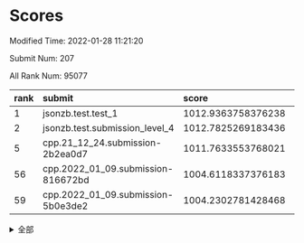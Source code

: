 # Scores

Modified Time: 2022-01-28 11:21:20

Submit Num: 207

All Rank Num: 95077

| rank |               submit               |       score        |       sigma        | pk_num |
| :--- | :--------------------------------- | :----------------- | :----------------- | :----- |
| 1    | jsonzb.test.test_1                 | 1012.9363758376238 | 0.7927522142778007 | 1836   |
| 2    | jsonzb.test.submission_level_4     | 1012.7825269183436 | 0.7898016155741701 | 1835   |
| 5    | cpp.21_12_24.submission-2b2ea0d7   | 1011.7633553768021 | 0.7660385962535377 | 1837   |
| 56   | cpp.2022_01_09.submission-816672bd | 1004.6118337376183 | 0.7122998574174216 | 1838   |
| 59   | cpp.2022_01_09.submission-5b0e3de2 | 1004.2302781428468 | 0.7060430284343137 | 1837   |


<details>
<summary>全部</summary>

| rank |                 submit                 |       score        |       sigma        | pk_num |
| :--- | :------------------------------------- | :----------------- | :----------------- | :----- |
| 1    | jsonzb.test.test_1                     | 1012.9363758376238 | 0.7927522142778007 | 1836   |
| 2    | jsonzb.test.submission_level_4         | 1012.7825269183436 | 0.7898016155741701 | 1835   |
| 3    | gobigger.level_3.submission_level_3_9  | 1012.0727908822327 | 0.7887649687578506 | 1838   |
| 4    | gobigger.level_3.submission_level_3_31 | 1012.0461132512091 | 0.7570555486923882 | 1841   |
| 5    | cpp.21_12_24.submission-2b2ea0d7       | 1011.7633553768021 | 0.7660385962535377 | 1837   |
| 6    | gobigger.level_3.submission_level_3_27 | 1011.0536691788167 | 0.762059583401843  | 1840   |
| 7    | gobigger.level_3.submission_level_3_8  | 1010.8470377654056 | 0.7791343677930073 | 1834   |
| 8    | gobigger.level_3.submission_level_3_34 | 1010.7686263688805 | 0.7884726042036145 | 1836   |
| 9    | gobigger.level_3.submission_level_3_21 | 1010.6556453661785 | 0.7701829158663777 | 1839   |
| 10   | gobigger.level_3.submission_level_3_18 | 1010.6438411738496 | 0.7778945242817383 | 1840   |
| 11   | gobigger.level_3.submission_level_3_39 | 1010.5403619307212 | 0.7609136756719127 | 1834   |
| 12   | gobigger.level_3.submission_level_3_29 | 1010.3369781911963 | 0.746624798116207  | 1831   |
| 13   | gobigger.level_3.submission_level_3_25 | 1010.2405532199896 | 0.7615280591022509 | 1838   |
| 14   | gobigger.level_3.submission_level_3_32 | 1010.1622504653506 | 0.7575078191410615 | 1838   |
| 15   | gobigger.level_3.submission_level_3_13 | 1010.0785208025657 | 0.7564566089140683 | 1837   |
| 16   | gobigger.level_3.submission_level_3_5  | 1010.0740831910186 | 0.7828823298021023 | 1838   |
| 17   | gobigger.level_3.submission_level_3_0  | 1010.0629425429063 | 0.7556190156423928 | 1837   |
| 18   | gobigger.level_3.submission_level_3_16 | 1010.0221533445305 | 0.7605892363405262 | 1840   |
| 19   | gobigger.level_3.submission_level_3_4  | 1009.9942865849813 | 0.7560967286789153 | 1840   |
| 20   | gobigger.level_3.submission_level_3_46 | 1009.9795714356289 | 0.7615007192026092 | 1833   |
| 21   | gobigger.level_3.submission_level_3_6  | 1009.9307010062332 | 0.7472005351929698 | 1836   |
| 22   | gobigger.level_3.submission_level_3_17 | 1009.9193439917867 | 0.7519015941205349 | 1835   |
| 23   | gobigger.level_3.submission_level_3_14 | 1009.9079519790512 | 0.7662317124202834 | 1836   |
| 24   | gobigger.level_3.submission_level_3_22 | 1009.8737168713851 | 0.7513379650474037 | 1838   |
| 25   | gobigger.level_3.submission_level_3_38 | 1009.8607641151034 | 0.7673047920966782 | 1836   |
| 26   | gobigger.level_3.submission_level_3_3  | 1009.8299399149387 | 0.7652820204814269 | 1835   |
| 27   | gobigger.level_3.submission_level_3_19 | 1009.7996057552512 | 0.7489107085914684 | 1836   |
| 28   | gobigger.level_3.submission_level_3_11 | 1009.6746738628785 | 0.7443380701907963 | 1841   |
| 29   | gobigger.level_3.submission_level_3_45 | 1009.6193781256337 | 0.7699281988752852 | 1834   |
| 30   | gobigger.level_3.submission_level_3_36 | 1009.5791213702371 | 0.7602043635637786 | 1839   |
| 31   | gobigger.level_3.submission_level_3_26 | 1009.529041982216  | 0.7541472137074223 | 1836   |
| 32   | gobigger.level_3.submission_level_3_42 | 1009.4638186637301 | 0.7816478034973399 | 1836   |
| 33   | gobigger.level_3.submission_level_3_2  | 1009.4415524204753 | 0.771026318063074  | 1834   |
| 34   | gobigger.level_3.submission_level_3_23 | 1009.4275602960506 | 0.7419610036952988 | 1838   |
| 35   | gobigger.level_3.submission_level_3_20 | 1009.4068777075827 | 0.7572631297263539 | 1841   |
| 36   | gobigger.level_3.submission_level_3_24 | 1009.3009988543113 | 0.7540633334393837 | 1837   |
| 37   | gobigger.level_3.submission_level_3_44 | 1009.2758967650304 | 0.755221331004794  | 1837   |
| 38   | gobigger.level_3.submission_level_3_41 | 1009.2167856289908 | 0.7708068655378694 | 1838   |
| 39   | gobigger.level_3.submission_level_3_37 | 1009.2063964541287 | 0.777208067692721  | 1834   |
| 40   | gobigger.level_3.submission_level_3_30 | 1009.1893397439557 | 0.7501015012736201 | 1838   |
| 41   | gobigger.level_3.submission_level_3_43 | 1009.0656562309605 | 0.7628114602767286 | 1836   |
| 42   | gobigger.level_3.submission_level_3_33 | 1008.9561301239289 | 0.7516121462833774 | 1839   |
| 43   | gobigger.level_3.submission_level_3_12 | 1008.9159862881413 | 0.7426168496433366 | 1839   |
| 44   | gobigger.level_3.submission_level_3_49 | 1008.8704488628252 | 0.7495299135208549 | 1838   |
| 45   | gobigger.level_3.submission_level_3_10 | 1008.7926848422169 | 0.7207683740632523 | 1833   |
| 46   | gobigger.level_3.submission_level_3_47 | 1008.7920712376792 | 0.7350307093636227 | 1836   |
| 47   | gobigger.level_3.submission_level_3_28 | 1008.7832754565019 | 0.7476537258980192 | 1843   |
| 48   | gobigger.level_3.submission_level_3_48 | 1008.7019369940265 | 0.7374398053280276 | 1834   |
| 49   | gobigger.level_3.submission_level_3_35 | 1008.6913328746056 | 0.7518357406303722 | 1840   |
| 50   | gobigger.level_3.submission_level_3_1  | 1008.6399850587145 | 0.7496891919496418 | 1841   |
| 51   | gobigger.level_3.submission_level_3_7  | 1008.545568298173  | 0.7392227514427161 | 1840   |
| 52   | gobigger.level_3.submission_level_3_40 | 1008.5173498398042 | 0.7584224329075913 | 1841   |
| 53   | gobigger.level_3.submission_level_3_15 | 1008.4792029635543 | 0.7426543550219527 | 1834   |
| 54   | gobigger.level_1.submission_level_1_32 | 1005.6840380259424 | 0.7094513031512837 | 1834   |
| 55   | gobigger.level_1.submission_level_1_0  | 1004.7890107669184 | 0.717340309618153  | 1839   |
| 56   | cpp.2022_01_09.submission-816672bd     | 1004.6118337376183 | 0.7122998574174216 | 1838   |
| 57   | gobigger.level_1.submission_level_1_5  | 1004.4862680194008 | 0.7216305645100046 | 1841   |
| 58   | gobigger.level_1.submission_level_1_46 | 1004.3260962038225 | 0.7170678178195098 | 1831   |
| 59   | cpp.2022_01_09.submission-5b0e3de2     | 1004.2302781428468 | 0.7060430284343137 | 1837   |
| 60   | gobigger.level_1.submission_level_1_3  | 1004.1693409314735 | 0.7139804557980275 | 1834   |
| 61   | gobigger.level_1.submission_level_1_41 | 1004.118877272942  | 0.7285011967656297 | 1838   |
| 62   | gobigger.level_1.submission_level_1_21 | 1004.075001037514  | 0.7250624166436265 | 1840   |
| 63   | gobigger.level_1.submission_level_1_42 | 1004.0622242085544 | 0.7172151030898957 | 1837   |
| 64   | gobigger.level_1.submission_level_1_30 | 1004.0480910156783 | 0.7172109811817718 | 1840   |
| 65   | gobigger.level_1.submission_level_1_39 | 1004.0167490844493 | 0.7257967515942729 | 1833   |
| 66   | gobigger.level_1.submission_level_1_33 | 1003.9372886583409 | 0.7149534353024636 | 1833   |
| 67   | gobigger.level_1.submission_level_1_16 | 1003.8463774056997 | 0.719695019586757  | 1835   |
| 68   | gobigger.level_1.submission_level_1_45 | 1003.7943264564594 | 0.7205984436423559 | 1839   |
| 69   | gobigger.level_1.submission_level_1_13 | 1003.6899610928987 | 0.716628775257952  | 1834   |
| 70   | gobigger.level_1.submission_level_1_31 | 1003.6125455705893 | 0.7207074727720907 | 1835   |
| 71   | gobigger.level_1.submission_level_1_48 | 1003.609575099218  | 0.72318981510728   | 1836   |
| 72   | gobigger.level_1.submission_level_1_36 | 1003.5225303244907 | 0.7141331725420202 | 1835   |
| 73   | gobigger.level_1.submission_level_1_18 | 1003.4885080808313 | 0.7122741970550237 | 1838   |
| 74   | gobigger.level_1.submission_level_1_20 | 1003.4834408319458 | 0.718350056739618  | 1837   |
| 75   | gobigger.level_1.submission_level_1_22 | 1003.4500552347057 | 0.7134110415861654 | 1840   |
| 76   | gobigger.level_1.submission_level_1_1  | 1003.4485497687757 | 0.7150335238345961 | 1839   |
| 77   | gobigger.level_1.submission_level_1_25 | 1003.3561661611263 | 0.7090939069690394 | 1840   |
| 78   | gobigger.level_1.submission_level_1_24 | 1003.2989879201314 | 0.7203751303943288 | 1840   |
| 79   | gobigger.level_1.submission_level_1_7  | 1003.2930581618374 | 0.7167499291567957 | 1833   |
| 80   | gobigger.level_1.submission_level_1_44 | 1003.2674995427293 | 0.7129630449685002 | 1838   |
| 81   | gobigger.level_1.submission_level_1_49 | 1003.2674594728472 | 0.7091480398787133 | 1839   |
| 82   | gobigger.level_1.submission_level_1_12 | 1003.2581855107169 | 0.7138090964056107 | 1838   |
| 83   | gobigger.level_1.submission_level_1_11 | 1003.2181718124586 | 0.7222095584114795 | 1832   |
| 84   | gobigger.level_1.submission_level_1_4  | 1003.1247058368499 | 0.7217956172585878 | 1838   |
| 85   | gobigger.level_1.submission_level_1_35 | 1003.0984885744206 | 0.7158528908588387 | 1842   |
| 86   | gobigger.level_1.submission_level_1_19 | 1003.0854641882938 | 0.7037986027625673 | 1842   |
| 87   | gobigger.level_1.submission_level_1_10 | 1003.0434173023687 | 0.7258512039067195 | 1838   |
| 88   | gobigger.level_1.submission_level_1_9  | 1003.0310361579305 | 0.7119379748821782 | 1831   |
| 89   | gobigger.level_1.submission_level_1_28 | 1003.0184978041669 | 0.7022677661357917 | 1836   |
| 90   | gobigger.level_1.submission_level_1_29 | 1002.9660385141196 | 0.7087928553979123 | 1837   |
| 91   | gobigger.level_1.submission_level_1_43 | 1002.9337204284967 | 0.7123750146223866 | 1839   |
| 92   | gobigger.level_1.submission_level_1_17 | 1002.8565374863188 | 0.7059464341932933 | 1833   |
| 93   | gobigger.level_1.submission_level_1_6  | 1002.7939102549674 | 0.7264369593279565 | 1834   |
| 94   | gobigger.level_1.submission_level_1_47 | 1002.7752193875033 | 0.719082631167404  | 1838   |
| 95   | gobigger.level_1.submission_level_1_14 | 1002.7459086232504 | 0.7126828987155035 | 1838   |
| 96   | gobigger.level_1.submission_level_1_15 | 1002.729258396744  | 0.7182205284065781 | 1838   |
| 97   | gobigger.level_1.submission_level_1_26 | 1002.5722610925001 | 0.7124747960235936 | 1839   |
| 98   | gobigger.level_1.submission_level_1_40 | 1002.5489321049062 | 0.7047352596650148 | 1834   |
| 99   | gobigger.level_1.submission_level_1_8  | 1002.4717690640204 | 0.7181814577613558 | 1835   |
| 100  | gobigger.level_1.submission_level_1_2  | 1002.3970908128779 | 0.7168456490332662 | 1835   |
| 101  | gobigger.level_1.submission_level_1_27 | 1002.2280128813925 | 0.7020037698370833 | 1836   |
| 102  | gobigger.level_1.submission_level_1_34 | 1002.2145138697034 | 0.7119156436706794 | 1837   |
| 103  | gobigger.level_1.submission_level_1_38 | 1002.2048295268442 | 0.713545389192252  | 1835   |
| 104  | gobigger.level_1.submission_level_1_23 | 1002.0855154943873 | 0.7198677497542157 | 1834   |
| 105  | gobigger.level_1.submission_level_1_37 | 1001.39595373865   | 0.720525766047309  | 1837   |
| 106  | gobigger.random.submission_random_14   | 997.517837259534   | 0.7032347784264482 | 1839   |
| 107  | gobigger.random.submission_random_39   | 997.3414068227084  | 0.701892780886663  | 1835   |
| 108  | gobigger.random.submission_random_18   | 997.2044541526822  | 0.7020617574161817 | 1836   |
| 109  | gobigger.random.submission_random_30   | 997.1796163149976  | 0.7124125968349757 | 1835   |
| 110  | gobigger.random.submission_random_46   | 996.9559174569997  | 0.7221915696495115 | 1835   |
| 111  | gobigger.random.submission_random_16   | 996.925782516227   | 0.7050242865766675 | 1833   |
| 112  | gobigger.random.submission_random_29   | 996.8959891682383  | 0.7051304088732255 | 1836   |
| 113  | gobigger.random.submission_random_9    | 996.8955103089221  | 0.7015785723394262 | 1839   |
| 114  | gobigger.random.submission_random_6    | 996.890965194992   | 0.7019681762745077 | 1837   |
| 115  | gobigger.random.submission_random_41   | 996.8766293737117  | 0.7099612595911812 | 1839   |
| 116  | gobigger.random.submission_random_12   | 996.7259823134998  | 0.695792970936371  | 1838   |
| 117  | gobigger.random.submission_random_28   | 996.5622744344956  | 0.705563246010211  | 1839   |
| 118  | gobigger.random.submission_random_10   | 996.5156168751873  | 0.7106381873268562 | 1841   |
| 119  | gobigger.random.submission_random_34   | 996.3942886993399  | 0.7001820990287504 | 1837   |
| 120  | gobigger.random.submission_random_32   | 996.3554846485526  | 0.7085615618710354 | 1833   |
| 121  | gobigger.random.submission_random_36   | 996.2252764761971  | 0.7039042829387057 | 1842   |
| 122  | gobigger.random.submission_random_0    | 996.2235761840776  | 0.6971925964938814 | 1839   |
| 123  | gobigger.random.submission_random_23   | 996.2116733161695  | 0.7131865257297244 | 1833   |
| 124  | gobigger.random.submission_random_8    | 996.2111784804496  | 0.7127113329485033 | 1838   |
| 125  | gobigger.random.submission_random_5    | 996.1488959084955  | 0.7043237767309454 | 1840   |
| 126  | gobigger.random.submission_random_49   | 996.0957027818439  | 0.704891929720803  | 1837   |
| 127  | gobigger.random.submission_random_45   | 996.0857857447022  | 0.7118139266689177 | 1839   |
| 128  | gobigger.random.submission_random_4    | 996.0576136703575  | 0.7092330002855519 | 1840   |
| 129  | gobigger.random.submission_random_27   | 996.0385221144446  | 0.7180881708185106 | 1833   |
| 130  | gobigger.random.submission_random_2    | 995.9739451018307  | 0.6979751721677252 | 1842   |
| 131  | gobigger.random.submission_random_38   | 995.947096395162   | 0.6985713879775954 | 1839   |
| 132  | gobigger.random.submission_random_48   | 995.8936923846943  | 0.7034004009142859 | 1837   |
| 133  | gobigger.random.submission_random_26   | 995.8700623036619  | 0.70376635495323   | 1835   |
| 134  | gobigger.random.submission_random_44   | 995.8552165061602  | 0.702335178506537  | 1840   |
| 135  | gobigger.random.submission_random_37   | 995.8285258780138  | 0.716333842700253  | 1838   |
| 136  | gobigger.random.submission_random_24   | 995.8215208702211  | 0.7176264563111922 | 1836   |
| 137  | gobigger.random.submission_random_11   | 995.7207959683059  | 0.7036108204546921 | 1838   |
| 138  | gobigger.random.submission_random_40   | 995.6818964239712  | 0.711345979855912  | 1839   |
| 139  | gobigger.random.submission_random_21   | 995.6447331334705  | 0.7188942874054173 | 1841   |
| 140  | gobigger.random.submission_random_47   | 995.6005404813329  | 0.7055367133468761 | 1835   |
| 141  | gobigger.random.submission_random_43   | 995.522918058661   | 0.7207518950414011 | 1837   |
| 142  | gobigger.random.submission_random_33   | 995.51838218453    | 0.7130449492787683 | 1836   |
| 143  | gobigger.random.submission_random_3    | 995.5096113951006  | 0.7069956917406731 | 1836   |
| 144  | gobigger.random.submission_random_35   | 995.3386335015875  | 0.7138297723293557 | 1835   |
| 145  | gobigger.random.submission_random_22   | 995.3029199441006  | 0.7066339561425335 | 1841   |
| 146  | gobigger.random.submission_random_17   | 995.2651032733474  | 0.7275492088064361 | 1842   |
| 147  | gobigger.random.submission_random_19   | 995.2353146990469  | 0.7006990836074999 | 1833   |
| 148  | gobigger.random.submission_random_13   | 995.2063432195746  | 0.7003490332283036 | 1837   |
| 149  | gobigger.random.submission_random_25   | 995.1004885953677  | 0.7174880383606594 | 1839   |
| 150  | gobigger.random.submission_random_7    | 995.0455928903594  | 0.7220001611405185 | 1840   |
| 151  | gobigger.random.submission_random_31   | 994.839030434651   | 0.7156617729516137 | 1842   |
| 152  | gobigger.random.submission_random_15   | 994.5425655008049  | 0.7179381159497422 | 1838   |
| 153  | gobigger.random.submission_random_1    | 994.5189283178795  | 0.6942058971856107 | 1835   |
| 154  | gobigger.level_2.submission_level_2_22 | 994.2852742782661  | 0.7305335771224994 | 1840   |
| 155  | gobigger.random.submission_random_20   | 994.2606909343561  | 0.7003234305376193 | 1839   |
| 156  | gobigger.level_2.submission_level_2_17 | 994.173296459896   | 0.7478842188552773 | 1838   |
| 157  | gobigger.level_2.submission_level_2_26 | 994.0672227108487  | 0.7272953705964936 | 1839   |
| 158  | gobigger.random.submission_random_42   | 993.9484680795377  | 0.7183667951027165 | 1837   |
| 159  | gobigger.level_2.submission_level_2_48 | 993.5592944661323  | 0.7441058785122505 | 1836   |
| 160  | gobigger.level_2.submission_level_2_34 | 993.380854667058   | 0.7495055203595691 | 1837   |
| 161  | gobigger.level_2.submission_level_2_10 | 993.3301342181973  | 0.7449945157002317 | 1840   |
| 162  | gobigger.level_2.submission_level_2_19 | 993.2947252783325  | 0.7367438904066468 | 1838   |
| 163  | gobigger.level_2.submission_level_2_30 | 993.1657512025384  | 0.7521533258445953 | 1843   |
| 164  | gobigger.level_2.submission_level_2_40 | 993.1450848136828  | 0.7508204437214566 | 1839   |
| 165  | gobigger.level_2.submission_level_2_8  | 993.027597774329   | 0.7405358864644156 | 1841   |
| 166  | gobigger.level_2.submission_level_2_3  | 992.9798519658838  | 0.7451204141881718 | 1841   |
| 167  | gobigger.level_2.submission_level_2_36 | 992.9481423678385  | 0.7395470249023851 | 1835   |
| 168  | gobigger.level_2.submission_level_2_25 | 992.9214546521238  | 0.7390781417333676 | 1841   |
| 169  | gobigger.level_2.submission_level_2_46 | 992.8908530835737  | 0.7407906842166145 | 1833   |
| 170  | gobigger.level_2.submission_level_2_9  | 992.8466463558377  | 0.7187216092004878 | 1841   |
| 171  | gobigger.level_2.submission_level_2_21 | 992.6743657246174  | 0.7433978815761798 | 1836   |
| 172  | gobigger.level_2.submission_level_2_23 | 992.6566641677788  | 0.7259534822401492 | 1836   |
| 173  | gobigger.level_2.submission_level_2_18 | 992.598122427782   | 0.731341902519028  | 1838   |
| 174  | gobigger.level_2.submission_level_2_0  | 992.5888419363155  | 0.7487515761011448 | 1835   |
| 175  | gobigger.level_2.submission_level_2_27 | 992.558719203356   | 0.7439665593181134 | 1835   |
| 176  | gobigger.level_2.submission_level_2_24 | 992.4850698567247  | 0.7663168303539278 | 1838   |
| 177  | gobigger.level_2.submission_level_2_32 | 992.477129328691   | 0.7368897404154825 | 1837   |
| 178  | gobigger.level_2.submission_level_2_29 | 992.2986951841424  | 0.7307075648549992 | 1838   |
| 179  | gobigger.level_2.submission_level_2_6  | 992.2733679519274  | 0.754509886917647  | 1835   |
| 180  | gobigger.level_2.submission_level_2_49 | 992.1124788272458  | 0.7374347438563795 | 1832   |
| 181  | gobigger.level_2.submission_level_2_31 | 992.1090989594421  | 0.741737562019928  | 1842   |
| 182  | gobigger.level_2.submission_level_2_20 | 992.0407720585706  | 0.769670419417421  | 1839   |
| 183  | gobigger.level_2.submission_level_2_33 | 991.9790980661044  | 0.7486044092076588 | 1837   |
| 184  | gobigger.level_2.submission_level_2_41 | 991.9364469482904  | 0.7461204379704692 | 1837   |
| 185  | gobigger.level_2.submission_level_2_16 | 991.8941708322905  | 0.7663656079149197 | 1839   |
| 186  | gobigger.level_2.submission_level_2_39 | 991.8863591799782  | 0.7463290404347548 | 1839   |
| 187  | gobigger.level_2.submission_level_2_43 | 991.8151727422726  | 0.7399059181247559 | 1840   |
| 188  | gobigger.level_2.submission_level_2_37 | 991.8090954909544  | 0.7450177729444688 | 1836   |
| 189  | gobigger.level_2.submission_level_2_4  | 991.8066730682636  | 0.743834358437944  | 1839   |
| 190  | gobigger.level_2.submission_level_2_1  | 991.7613813459426  | 0.7481228856147858 | 1840   |
| 191  | gobigger.level_2.submission_level_2_2  | 991.7304187589347  | 0.7412953825613523 | 1835   |
| 192  | gobigger.level_2.submission_level_2_35 | 991.6549443227046  | 0.7277877496104523 | 1843   |
| 193  | gobigger.level_2.submission_level_2_42 | 991.550911982774   | 0.7644819536418181 | 1841   |
| 194  | gobigger.level_2.submission_level_2_38 | 991.4106459627266  | 0.7376794585499713 | 1834   |
| 195  | gobigger.level_2.submission_level_2_14 | 991.3748720428612  | 0.7542923031233446 | 1837   |
| 196  | gobigger.level_2.submission_level_2_44 | 991.3581470595703  | 0.7488620723498783 | 1839   |
| 197  | gobigger.level_2.submission_level_2_15 | 991.207369125334   | 0.7835635397242354 | 1832   |
| 198  | gobigger.level_2.submission_level_2_28 | 991.1988601286201  | 0.7355432571463677 | 1840   |
| 199  | gobigger.level_2.submission_level_2_45 | 991.1645464158162  | 0.7413529192243832 | 1839   |
| 200  | gobigger.level_2.submission_level_2_11 | 990.6115596340447  | 0.7480064718438261 | 1837   |
| 201  | gobigger.level_2.submission_level_2_5  | 990.4622537097911  | 0.7681209994516265 | 1830   |
| 202  | gobigger.level_2.submission_level_2_7  | 990.0200219836057  | 0.7493947548043668 | 1836   |
| 203  | gobigger.level_2.submission_level_2_13 | 990.0111534715295  | 0.7851556603829638 | 1836   |
| 204  | gobigger.level_2.submission_level_2_47 | 989.9500286912206  | 0.7588565577366123 | 1835   |
| 205  | gobigger.level_2.submission_level_2_12 | 989.884716066394   | 0.7817445778438626 | 1834   |
| 206  | gobigger.none.submission_none_1        | 978.2966273198034  | 1.213007829392091  | 1835   |
| 207  | gobigger.none.submission_none_0        | 975.8995970752796  | 1.3518816049262485 | 1838   |

</details>